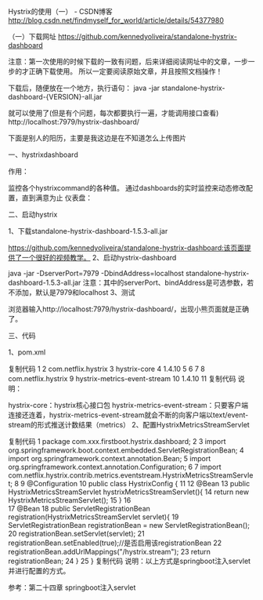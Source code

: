 

Hystrix的使用（一） - CSDN博客
 http://blog.csdn.net/findmyself_for_world/article/details/54377980

（一）下载网址
https://github.com/kennedyoliveira/standalone-hystrix-dashboard


注意：第一次使用的时候下载的一致有问题，后来详细阅读网址中的文章，一步一步的才正确下载使用。
所以一定要阅读原始文章，并且按照文档操作！

下载后，随便放在一个地方，执行语句：
java -jar standalone-hystrix-dashboard-{VERSION}-all.jar

就可以使用了(但是有个问题，每次都要执行一遍，才能调用接口查看)
http://localhost:7979/hystrix-dashboard/



下面是别人的阳历，主要是我这边是在不知道怎么上传图片


一、hystrixdashboard

作用：

监控各个hystrixcommand的各种值。
通过dashboards的实时监控来动态修改配置，直到满意为止
仪表盘：



 

二、启动hystrix

1、下载standalone-hystrix-dashboard-1.5.3-all.jar

https://github.com/kennedyoliveira/standalone-hystrix-dashboard:该页面提供了一个很好的视频教学。
2、启动hystrix-dashboard

java -jar -DserverPort=7979 -DbindAddress=localhost standalone-hystrix-dashboard-1.5.3-all.jar
注意：其中的serverPort、bindAddress是可选参数，若不添加，默认是7979和localhost
3、测试

浏览器输入http://localhost:7979/hystrix-dashboard/，出现小熊页面就是正确了。
 

三、代码

1、pom.xml

复制代码
 1         <dependency>
 2             <groupId>com.netflix.hystrix</groupId>
 3             <artifactId>hystrix-core</artifactId>
 4             <version>1.4.10</version>
 5         </dependency>
 6         <!-- http://mvnrepository.com/artifact/com.netflix.hystrix/hystrix-metrics-event-stream -->
 7         <dependency>
 8             <groupId>com.netflix.hystrix</groupId>
 9             <artifactId>hystrix-metrics-event-stream</artifactId>
10             <version>1.4.10</version>
11         </dependency>
复制代码
说明：

hystrix-core：hystrix核心接口包
hystrix-metrics-event-stream：只要客户端连接还连着，hystrix-metrics-event-stream就会不断的向客户端以text/event-stream的形式推送计数结果（metrics）
2、配置HystrixMetricsStreamServlet

复制代码
 1 package com.xxx.firstboot.hystrix.dashboard;
 2 
 3 import org.springframework.boot.context.embedded.ServletRegistrationBean;
 4 import org.springframework.context.annotation.Bean;
 5 import org.springframework.context.annotation.Configuration;
 6 
 7 import com.netflix.hystrix.contrib.metrics.eventstream.HystrixMetricsStreamServlet;
 8 
 9 @Configuration
10 public class HystrixConfig {
11 
12     @Bean
13     public HystrixMetricsStreamServlet hystrixMetricsStreamServlet(){
14         return new HystrixMetricsStreamServlet();
15     }
16     
17     @Bean
18     public ServletRegistrationBean registration(HystrixMetricsStreamServlet servlet){
19         ServletRegistrationBean registrationBean = new ServletRegistrationBean();
20         registrationBean.setServlet(servlet);
21         registrationBean.setEnabled(true);//是否启用该registrationBean
22         registrationBean.addUrlMappings("/hystrix.stream");
23         return registrationBean;
24     }
25 }
复制代码
说明：以上方式是springboot注入servlet并进行配置的方式。

参考：第二十四章 springboot注入servlet